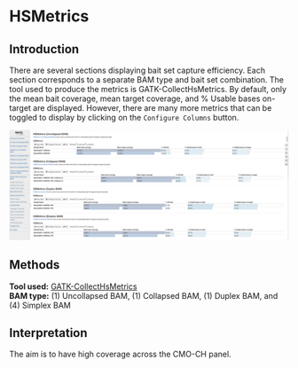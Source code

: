 # HSMetrics

## Introduction

There are several sections displaying bait set capture efficiency. Each section corresponds to a separate BAM type and bait set combination. The tool used to produce the metrics is GATK-CollectHsMetrics. By default, only the mean bait coverage, mean target coverage, and % Usable bases on-target are displayed. However, there are many more metrics that can be toggled to display by clicking on the `Configure Columns` button.

![](<../../.gitbook/assets/iScreen Shoter - 2022-07-21 122923.235.png>)

## Methods

**Tool used:** [GATK-CollectHsMetrics](https://gatk.broadinstitute.org/hc/en-us/articles/360036856051-CollectHsMetrics-Picard-)\
&#x20;**BAM type:** (1) Uncollapsed BAM, (1) Collapsed BAM, (1) Duplex BAM, and (4) Simplex BAM

## Interpretation

The aim is to have high coverage across the CMO-CH panel.
